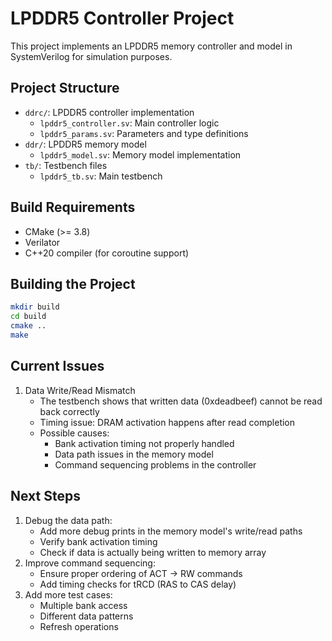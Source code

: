# LPDDR5 Controller Project

This project implements an LPDDR5 memory controller and model in SystemVerilog for simulation purposes.

## Project Structure

- `ddrc/`: LPDDR5 controller implementation
  - `lpddr5_controller.sv`: Main controller logic
  - `lpddr5_params.sv`: Parameters and type definitions
- `ddr/`: LPDDR5 memory model
  - `lpddr5_model.sv`: Memory model implementation
- `tb/`: Testbench files
  - `lpddr5_tb.sv`: Main testbench

## Build Requirements

- CMake (>= 3.8)
- Verilator
- C++20 compiler (for coroutine support)

## Building the Project

```bash
mkdir build
cd build
cmake ..
make
```

## Current Issues

1. Data Write/Read Mismatch
   - The testbench shows that written data (0xdeadbeef) cannot be read back correctly
   - Timing issue: DRAM activation happens after read completion
   - Possible causes:
     - Bank activation timing not properly handled
     - Data path issues in the memory model
     - Command sequencing problems in the controller

## Next Steps

1. Debug the data path:
   - Add more debug prints in the memory model's write/read paths
   - Verify bank activation timing
   - Check if data is actually being written to memory array
2. Improve command sequencing:
   - Ensure proper ordering of ACT -> RW commands
   - Add timing checks for tRCD (RAS to CAS delay)
3. Add more test cases:
   - Multiple bank access
   - Different data patterns
   - Refresh operations
